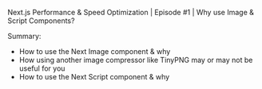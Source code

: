 Next.js Performance & Speed Optimization | Episode #1 | Why use Image & Script Components?

Summary:
- How to use the Next Image component & why
- How using another image compressor like TinyPNG may or may not be useful for you
- How to use the Next Script component & why
